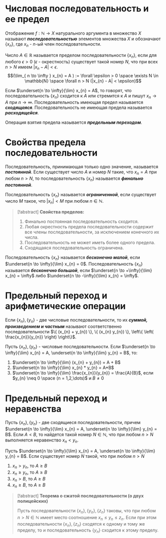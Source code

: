 # Числовая последовательность и ее предел

Отображение $f: \mathbb{N} \rightarrow X$ натурального аргумента в множество $X$ называют ***последовательностью*** элементов множества $X$ и обозначают $\{ x_{n} \}$, где $x_{n}$ - $n$-ый член последовательности.

Число $A \in \mathbb{R}$ называется пределом последовательности $\{ x_{n} \}$, если для любого $\epsilon > 0$ ($\epsilon$ - окрестность) существует такой номер $N$, что при всех $n > N$ имеем $|x_{n} - A| < \epsilon$.
$$(\lim_{ n \to \infty } x_{n} = A ) := \forall \epsilon > 0 \space \exists N \in \mathbb{N}  \space \forall n > N (|x_{n} - A| < \epsilon)$$

Если $\underset{n \to \infty}{\lim} x_{n} = A$, то говорят, что последовательность $\{ x_{n} \}$ сходится к $A$ или стремится к $A$ и пишут $x_{n} \rightarrow A$ при $n \rightarrow \infty$.
Последовательность имеющая предел называется ***сходящаяся***. Последовательность не имеющая предела называется ***расходящейся***.

Операция взятия предела называется ***предельным переходом***.
# Свойства предела последовательности

Последовательность, принимающая только одно значение, называется ***постоянной***.
Если существует число $A$ и номер $N$ такие, что $x_{n} = A$ при любом $n > N$, то последовательность $\{ x_{n} \}$ называется ***финально постоянной***.

Последовательность $\{ x_{n} \}$ называется ***ограниченной***, если существует число $M$ такое, что $|x_{n}| < M$ при любом $n \in \mathbb{N}$.

>[!abstract] **Свойства пределов:**
>1. Финально постоянная последовательность сходится.
>2. Любая окрестность предела последовательности содержит все члены последовательности, за исключением конечного их числа.
>3. Последовательность не может иметь более одного предела.
>4. Сходящаяся последовательность ограничена.

Последовательность $\{ x_{n} \}$ называется ***бесконечно малой***, если $\underset{n \to \infty}{\lim} x_{n} = 0$.
Последовательность $\{ x_{n} \}$ называется ***бесконечно большой***, если $\underset{n \to +\infty}{\lim} x_{n} = \infty$ либо $\underset{n \to -\infty}{\lim} x_{n} = \infty$.
# Предельный переход и арифметические операции

Если $\{ x_{n} \}, \{ y_{n} \}$ - две числовые последовательности, то их ***суммой, произведением и частным*** называют соответственно последовательности $\{ (x_{n} + y_{n}) \}, \{ (x_{n}  y_{n}) \}, \left\{  \left( \frac{x_{n}}{y_{n}} \right)  \right\}$.

Пусть $\{ x_{n} \}, \{ y_{n} \}$ - числовые последовательности. Если $\underset{n \to \infty}{\lim} x_{n} = A, \underset{n \to \infty}{\lim} y_{n} = B$, то:
1. $\underset{n \to \infty}{\lim} (x_{n} + y_{n}) = A + B$
2. $\underset{n \to \infty}{\lim} x_{n} * y_{n} = A*B$
3. $\underset{n \to \infty}{\lim} \frac{x_{n}}{y_{n}} = \frac{A}{B}$, если $y_{n} \neq 0 \space (n = 1,2,\dots)$ и $B \neq 0$
# Предельный переход и неравенства

Пусть $\{ x_{n} \}, \{ y_{n} \}$ - две сходящиеся последовательности, причем $\underset{n \to \infty}{\lim} x_{n} = A, \underset{n \to \infty}{\lim} y_{n} = B$. Если $A < B$, то найдется такой номер $N \in \mathbb{N}$, что при любом $n > N$ выполняется неравенство $x_{n} < y_{n}$.

Пусть $\underset{n \to \infty}{\lim} x_{n} = A, \underset{n \to \infty}{\lim} y_{n} = B$. Если существует номер $N$ такой, что при любом $n > N$
1. $x_{n} > y_{n}$, то $A \geq B$
2. $x_{n} \geq y_{n}$, то $A \geq B$
3. $x_{n} > B$, то $A \geq B$
4. $x_{n} \geq B$, то $A \geq B$

>[!abstract] **Теорема о сжатой последовательности (о двух полицейских)**
>
>Пусть последовательности $\{ x_{n} \}, \{ y_{n} \}, \{ z_{n} \}$ таковы, что при любом $n > N \in \mathbb{N}$ имеет место соотношение $x_{n} \leq y_{n} \leq z_{n}$. Если при этом последовательности $\{ x_{n} \}, \{ z_{n} \}$ сходятся к одному и тому же пределу, то и последовательность $\{ y_{n} \}$ сходится к этому пределу.
